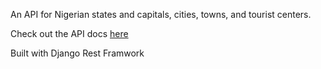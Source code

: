 An API for Nigerian states and capitals, cities, towns, and tourist centers.

Check out the API docs [here](https://explore-naija.herokuapp.com/v1/docs/)

Built with Django Rest Framwork
